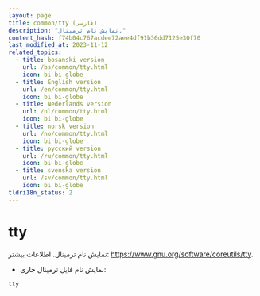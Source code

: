 ```yaml
---
layout: page
title: common/tty (فارسی)
description: "نمایش نام ترمینال."
content_hash: f74b04c767acdee72aee4df91b36dd7125e30f70
last_modified_at: 2023-11-12
related_topics:
  - title: bosanski version
    url: /bs/common/tty.html
    icon: bi bi-globe
  - title: English version
    url: /en/common/tty.html
    icon: bi bi-globe
  - title: Nederlands version
    url: /nl/common/tty.html
    icon: bi bi-globe
  - title: norsk version
    url: /no/common/tty.html
    icon: bi bi-globe
  - title: русский version
    url: /ru/common/tty.html
    icon: bi bi-globe
  - title: svenska version
    url: /sv/common/tty.html
    icon: bi bi-globe
tldri18n_status: 2
---
```

# tty

نمایش نام ترمینال.
اطلاعات بیشتر: <https://www.gnu.org/software/coreutils/tty>.

- نمایش نام فایل ترمینال جاری:

`tty`
